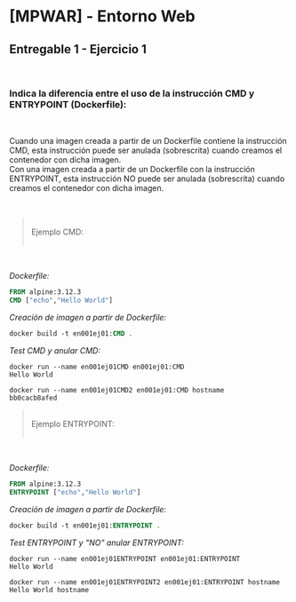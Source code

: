 # [MPWAR] - Entorno Web
## Entregable 1 - Ejercicio 1

<br>

### Indica la diferencia entre el uso de la instrucción CMD y ENTRYPOINT (Dockerfile):

<br>

Cuando una imagen creada a partir de un Dockerfile contiene la instrucción CMD, esta instrucción puede ser anulada (sobrescrita) cuando creamos el contenedor con dicha imagen.<br>
Con una imagen creada a partir de un Dockerfile con la instrucción ENTRYPOINT, esta instrucción NO puede ser anulada (sobrescrita) cuando creamos el contenedor con dicha imagen.

<br>

> <br>
> Ejemplo CMD:
> <br>
> <br>

<br>

_Dockerfile:_

```Dockerfile
FROM alpine:3.12.3
CMD ["echo","Hello World"]
```
_Creación de imagen a partir de Dockerfile:_

```Dockerfile
docker build -t en001ej01:CMD .
```

_Test CMD y anular CMD:_

```Docker
docker run --name en001ej01CMD en001ej01:CMD
Hello World
```
```Docker
docker run --name en001ej01CMD2 en001ej01:CMD hostname
bb0cacb8afed
```

> <br>
>Ejemplo ENTRYPOINT:
> <br>
> <br>

<br>

_Dockerfile:_

```Dockerfile
FROM alpine:3.12.3
ENTRYPOINT ["echo","Hello World"]
```

_Creación de imagen a partir de Dockerfile:_

```Dockerfile
docker build -t en001ej01:ENTRYPOINT .
```

_Test ENTRYPOINT y "NO" anular ENTRYPOINT:_

```Docker
docker run --name en001ej01ENTRYPOINT en001ej01:ENTRYPOINT
Hello World
```
```Docker
docker run --name en001ej01ENTRYPOINT2 en001ej01:ENTRYPOINT hostname
Hello World hostname
```